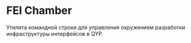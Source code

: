 # FEI Chamber

Утилита командной строки для управления окружением разработки инфраструктуры интерфейсов в QYP.
